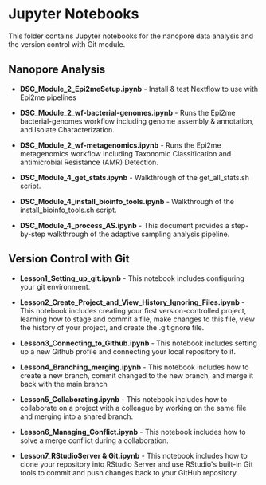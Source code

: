 # Jupyter Notebooks 

This folder contains Jupyter notebooks for the nanopore data analysis and the version control with Git module. 

## Nanopore Analysis
- **DSC_Module_2_Epi2meSetup.ipynb** - Install & test Nextflow to use with Epi2me pipelines

- **DSC_Module_2_wf-bacterial-genomes.ipynb** - Runs the Epi2me bacterial-genomes workflow including genome assembly & annotation, and Isolate Characterization.

- **DSC_Module_2_wf-metagenomics.ipynb** - Runs the Epi2me metagenomics workflow including Taxonomic Classification and antimicrobial Resistance (AMR) Detection.

- **DSC_Module_4_get_stats.ipynb** - Walkthrough of the get_all_stats.sh script.

- **DSC_Module_4_install_bioinfo_tools.ipynb** - Walkthrough of the install_bioinfo_tools.sh script.

- **DSC_Module_4_process_AS.ipynb** - This document provides a step-by-step walkthrough of the adaptive sampling analysis pipeline.

## Version Control with Git  
- **Lesson1_Setting_up_git.ipynb** - This notebook includes configuring your git environment.

- **Lesson2_Create_Project_and_View_History_Ignoring_Files.ipynb** - This notebook includes creating your first version-controlled project, learning how to stage and commit a file, make changes to this file, view the history of your project, and create the .gitignore file. 

- **Lesson3_Connecting_to_Github.ipynb** - This notebook includes setting up a new Github profile and connecting your local repository to it. 

- **Lesson4_Branching_merging.ipynb** - This notebook includes how to create a new branch, commit changed to the new branch, and merge it back with the main branch

- **Lesson5_Collaborating.ipynb** - This notebook includes how to collaborate on a project with a colleague by working on the same file and merging into a shared branch.  

- **Lesson6_Managing_Conflict.ipynb** - This notebook includes how to solve a merge conflict during a collaboration.


- **Lesson7_RStudioServer & Git.ipynb** - This notebook includes how to clone your repository into RStudio Server and use RStudio's built-in Git tools to commit and push changes back to your GitHub repository. 
